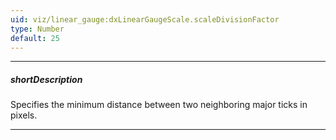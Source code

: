 ```yaml
---
uid: viz/linear_gauge:dxLinearGaugeScale.scaleDivisionFactor
type: Number
default: 25
---
```

---
##### shortDescription
Specifies the minimum distance between two neighboring major ticks in pixels.

---

